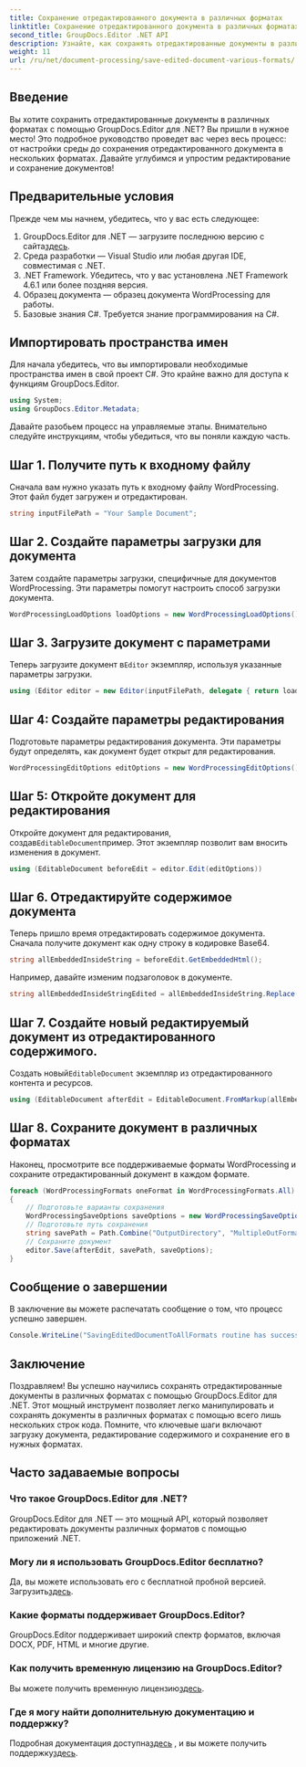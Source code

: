 ```yaml
---
title: Сохранение отредактированного документа в различных форматах
linktitle: Сохранение отредактированного документа в различных форматах
second_title: GroupDocs.Editor .NET API
description: Узнайте, как сохранять отредактированные документы в различных форматах с помощью GroupDocs.Editor для .NET, в этом подробном пошаговом руководстве.
weight: 11
url: /ru/net/document-processing/save-edited-document-various-formats/
---
```

## Введение
Вы хотите сохранить отредактированные документы в различных форматах с помощью GroupDocs.Editor для .NET? Вы пришли в нужное место! Это подробное руководство проведет вас через весь процесс: от настройки среды до сохранения отредактированного документа в нескольких форматах. Давайте углубимся и упростим редактирование и сохранение документов!
## Предварительные условия
Прежде чем мы начнем, убедитесь, что у вас есть следующее:
1.  GroupDocs.Editor для .NET — загрузите последнюю версию с сайта[здесь](https://releases.groupdocs.com/editor/net/).
2. Среда разработки — Visual Studio или любая другая IDE, совместимая с .NET.
3. .NET Framework. Убедитесь, что у вас установлена .NET Framework 4.6.1 или более поздняя версия.
4. Образец документа — образец документа WordProcessing для работы.
5. Базовые знания C#. Требуется знание программирования на C#.
## Импортировать пространства имен
Для начала убедитесь, что вы импортировали необходимые пространства имен в свой проект C#. Это крайне важно для доступа к функциям GroupDocs.Editor.
```csharp
using System;
using GroupDocs.Editor.Metadata;
```
Давайте разобьем процесс на управляемые этапы. Внимательно следуйте инструкциям, чтобы убедиться, что вы поняли каждую часть.
## Шаг 1. Получите путь к входному файлу
Сначала вам нужно указать путь к входному файлу WordProcessing. Этот файл будет загружен и отредактирован.
```csharp
string inputFilePath = "Your Sample Document";
```
## Шаг 2. Создайте параметры загрузки для документа
Затем создайте параметры загрузки, специфичные для документов WordProcessing. Эти параметры помогут настроить способ загрузки документа.
```csharp
WordProcessingLoadOptions loadOptions = new WordProcessingLoadOptions();
```
## Шаг 3. Загрузите документ с параметрами
 Теперь загрузите документ в`Editor` экземпляр, используя указанные параметры загрузки.
```csharp
using (Editor editor = new Editor(inputFilePath, delegate { return loadOptions; }))
```
## Шаг 4: Создайте параметры редактирования
Подготовьте параметры редактирования документа. Эти параметры будут определять, как документ будет открыт для редактирования.
```csharp
WordProcessingEditOptions editOptions = new WordProcessingEditOptions();
```
## Шаг 5: Откройте документ для редактирования
 Откройте документ для редактирования, создав`EditableDocument`пример. Этот экземпляр позволит вам вносить изменения в документ.
```csharp
using (EditableDocument beforeEdit = editor.Edit(editOptions))
```
## Шаг 6. Отредактируйте содержимое документа
Теперь пришло время отредактировать содержимое документа. Сначала получите документ как одну строку в кодировке Base64.
```csharp
string allEmbeddedInsideString = beforeEdit.GetEmbeddedHtml();
```
Например, давайте изменим подзаголовок в документе.
```csharp
string allEmbeddedInsideStringEdited = allEmbeddedInsideString.Replace("Subtitle", "Edited subtitle");
```
## Шаг 7. Создайте новый редактируемый документ из отредактированного содержимого.
 Создать новый`EditableDocument` экземпляр из отредактированного контента и ресурсов.
```csharp
using (EditableDocument afterEdit = EditableDocument.FromMarkup(allEmbeddedInsideStringEdited, null))
```
## Шаг 8. Сохраните документ в различных форматах
Наконец, просмотрите все поддерживаемые форматы WordProcessing и сохраните отредактированный документ в каждом формате.
```csharp
foreach (WordProcessingFormats oneFormat in WordProcessingFormats.All)
{
    // Подготовьте варианты сохранения
    WordProcessingSaveOptions saveOptions = new WordProcessingSaveOptions(oneFormat);
    // Подготовьте путь сохранения
    string savePath = Path.Combine("OutputDirectory", "MultipleOutFormats." + saveOptions.OutputFormat.Extension);
    // Сохраните документ
    editor.Save(afterEdit, savePath, saveOptions);
}
```
## Сообщение о завершении
В заключение вы можете распечатать сообщение о том, что процесс успешно завершен.
```csharp
Console.WriteLine("SavingEditedDocumentToAllFormats routine has successfully finished");
```
## Заключение
Поздравляем! Вы успешно научились сохранять отредактированные документы в различных форматах с помощью GroupDocs.Editor для .NET. Этот мощный инструмент позволяет легко манипулировать и сохранять документы в различных форматах с помощью всего лишь нескольких строк кода. Помните, что ключевые шаги включают загрузку документа, редактирование содержимого и сохранение его в нужных форматах.
## Часто задаваемые вопросы
### Что такое GroupDocs.Editor для .NET?
GroupDocs.Editor для .NET — это мощный API, который позволяет редактировать документы различных форматов с помощью приложений .NET.
### Могу ли я использовать GroupDocs.Editor бесплатно?
 Да, вы можете использовать его с бесплатной пробной версией. Загрузить[здесь](https://releases.groupdocs.com/).
### Какие форматы поддерживает GroupDocs.Editor?
GroupDocs.Editor поддерживает широкий спектр форматов, включая DOCX, PDF, HTML и многие другие.
### Как получить временную лицензию на GroupDocs.Editor?
 Вы можете получить временную лицензию[здесь](https://purchase.groupdocs.com/temporary-license/).
### Где я могу найти дополнительную документацию и поддержку?
 Подробная документация доступна[здесь](https://tutorials.groupdocs.com/editor/net/) , и вы можете получить поддержку[здесь](https://forum.groupdocs.com/c/editor/20).